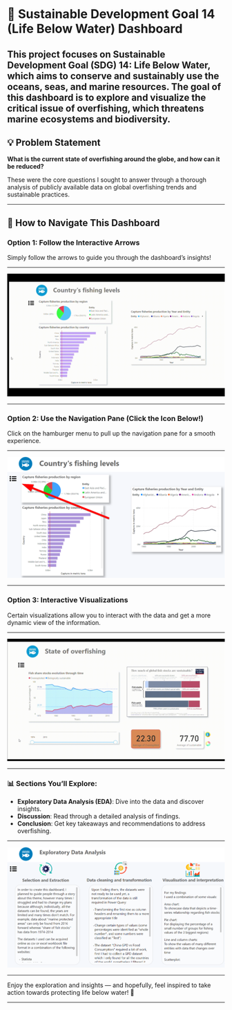 # 🌊 Sustainable Development Goal 14 (Life Below Water) Dashboard

This project focuses on Sustainable Development Goal (SDG) 14: Life Below Water, which aims to conserve and sustainably use the oceans, seas, and marine resources. The goal of this dashboard is to explore and visualize the critical issue of overfishing, which threatens marine ecosystems and biodiversity.
---

## 💡 Problem Statement

**What is the current state of overfishing around the globe, and how can it be reduced?**

These were the core questions I sought to answer through a thorough analysis of publicly available data on global overfishing trends and sustainable practices.

---

## 🧭 How to Navigate This Dashboard

### Option 1: Follow the Interactive Arrows

Simply follow the arrows to guide you through the dashboard’s insights!

---
<img src='dashboard_images/navigation_pane.gif'>

---

### Option 2: Use the Navigation Pane (Click the Icon Below!)

Click on the hamburger menu to pull up the navigation pane for a smooth experience.

---
<img src='dashboard_images/hamburger menu.png'>

---

### Option 3: Interactive Visualizations

Certain visualizations allow you to interact with the data and get a more dynamic view of the information.

---
<img src='dashboard_images/interactive_visualisations.gif'>

---

### 📊 Sections You’ll Explore:

- **Exploratory Data Analysis (EDA)**: Dive into the data and discover insights.
- **Discussion**: Read through a detailed analysis of findings.
- **Conclusion**: Get key takeaways and recommendations to address overfishing.

---

<img src='dashboard_images/EDA.png'>

---

Enjoy the exploration and insights — and hopefully, feel inspired to take action towards protecting life below water! 🌊

---
